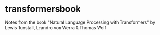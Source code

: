 # transformersbook
Notes from the book "Natural Language Processing with Transformers" by Lewis Tunstall, Leandro von Werra &amp; Thomas Wolf
